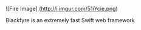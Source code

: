 ![Fire Image]
(http://i.imgur.com/51iYcie.png)

Blackfyre is an extremely fast Swift web framework

